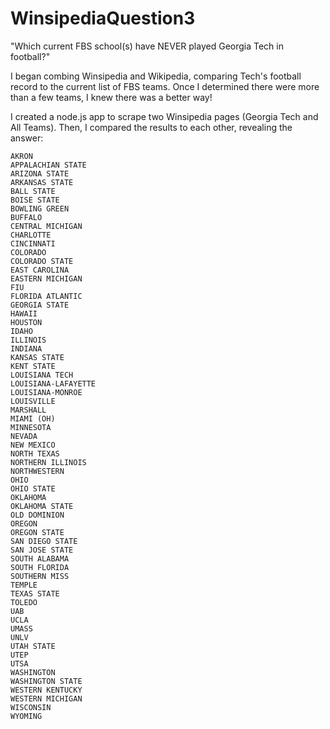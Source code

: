 # WinsipediaQuestion3

"Which current FBS school(s) have NEVER played Georgia Tech in football?"

I began combing Winsipedia and Wikipedia, comparing Tech's football record to the current list of FBS teams.  Once I determined there were more than a few teams, I knew there was a better way!

I created a node.js app to scrape two Winsipedia pages (Georgia Tech and All Teams).  Then, I compared the results to each other, revealing the answer:

```
AKRON
APPALACHIAN STATE
ARIZONA STATE
ARKANSAS STATE
BALL STATE
BOISE STATE
BOWLING GREEN
BUFFALO
CENTRAL MICHIGAN
CHARLOTTE
CINCINNATI
COLORADO
COLORADO STATE
EAST CAROLINA
EASTERN MICHIGAN
FIU
FLORIDA ATLANTIC
GEORGIA STATE
HAWAII
HOUSTON
IDAHO
ILLINOIS
INDIANA
KANSAS STATE
KENT STATE
LOUISIANA TECH
LOUISIANA-LAFAYETTE
LOUISIANA-MONROE
LOUISVILLE
MARSHALL
MIAMI (OH)
MINNESOTA
NEVADA
NEW MEXICO
NORTH TEXAS
NORTHERN ILLINOIS
NORTHWESTERN
OHIO
OHIO STATE
OKLAHOMA
OKLAHOMA STATE
OLD DOMINION
OREGON
OREGON STATE
SAN DIEGO STATE
SAN JOSE STATE
SOUTH ALABAMA
SOUTH FLORIDA
SOUTHERN MISS
TEMPLE
TEXAS STATE
TOLEDO
UAB
UCLA
UMASS
UNLV
UTAH STATE
UTEP
UTSA
WASHINGTON
WASHINGTON STATE
WESTERN KENTUCKY
WESTERN MICHIGAN
WISCONSIN
WYOMING
```

